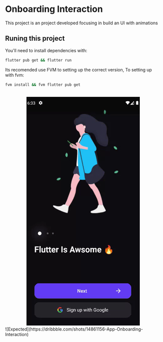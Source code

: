 # Onboarding Interaction

This project is an project developed focusing in build an UI with animations

## Runing this project

You'll need to install dependencies with:

```bash
flutter pub get && flutter run
```

Its recomended use FVM to setting up the correct version,
To setting up with fvm:

```bash
fvm install && fvm flutter pub get
```

<br>
<div align="center" width="100%">
  <img src="./animations_app.gif"></img>
</div>
![Expected](https://dribbble.com/shots/14861156-App-Onboarding-Interaction)
